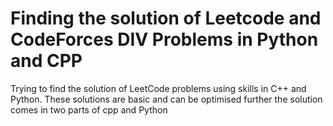 # Finding the solution of Leetcode and CodeForces DIV Problems in Python and CPP
Trying to find the solution of LeetCode problems using skills in C++ and Python. These solutions are basic and can be optimised further the solution comes in two parts of cpp and Python
